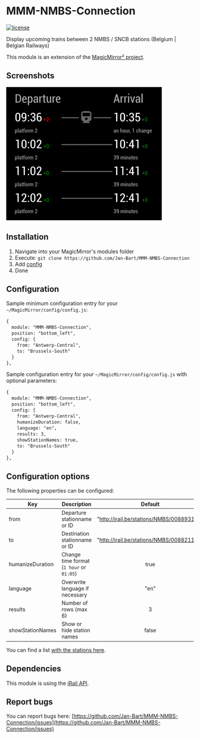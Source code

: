# MMM-NMBS-Connection

[![license](https://img.shields.io/github/license/raywo/MMM-PublicTransportLeipzig.svg?style=flat)](LICENSE)

Display upcoming trains between 2 NMBS / SNCB stations (Belgium | Belgian Railways)

This module is an extension of the [MagicMirror² project](https://github.com/MichMich/MagicMirror).

## Screenshots
![Connections](https://github.com/Jan-Bart/MMM-NMBS-Connection/blob/master/screenshots/screenshot.png)

## Installation
1. Navigate into your MagicMirror's modules folder
2. Execute: `git clone https://github.com/Jan-Bart/MMM-NMBS-Connection`
3. Add [config](https://github.com/Jan-Bart/MMM-NMBS-Connection#configuration)
4. Done


## Configuration
Sample minimum configuration entry for your `~/MagicMirror/config/config.js`:

```
{
  module: "MMM-NMBS-Connection",
  position: "bottom_left",
  config: {
    from: "Antwerp-Central",
    to: "Brussels-South"
  }
},
```

Sample configuration entry for your `~/MagicMirror/config/config.js` with optional parameters:

```
{
  module: "MMM-NMBS-Connection",
  position: "bottom_left",
  config: {
    from: "Antwerp-Central",
    humanizeDuration: false,
    language: "en",
    results: 3,
    showStationNames: true,
    to: "Brussels-South"
  }
},
```

## Configuration options

The following properties can be configured:

| Key                 | Description                                    | Default         | Example         |
| ------------------- |------------------------------------------------|:---------------:|:---------------:|
| from                | Departure stationname or ID                    | "http://irail.be/stations/NMBS/008893120" | "Antwerp-Central" |
| to                  | Destination stationname or ID                  | "http://irail.be/stations/NMBS/008821196" | "Brussels-South"  |
| humanizeDuration    | Change time format<br />(`1 hour` or `01:05`)       | true  | `true` => 1 hour<br />`false` => 01:05    |
| language            | Overwrite language if necessary                |  "en"   | "nl"          |
| results             | Number of rows (max 6)                         |  3    |      5          |
| showStationNames    | Show or hide station names                     | false | `true` => show stationnames |

You can find a list [with the stations here](https://github.com/iRail/stations).

## Dependencies
This module is using the [iRail API](https://docs.irail.be/).

## Report bugs
You can report bugs here: [https://github.com/Jan-Bart/MMM-NMBS-Connection/issues](https://github.com/Jan-Bart/MMM-NMBS-Connection/issues)
